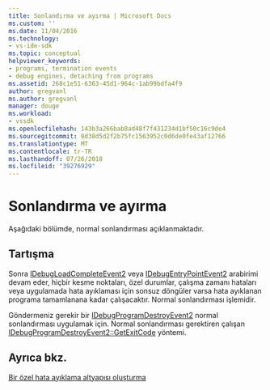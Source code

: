 ```yaml
---
title: Sonlandırma ve ayırma | Microsoft Docs
ms.custom: ''
ms.date: 11/04/2016
ms.technology:
- vs-ide-sdk
ms.topic: conceptual
helpviewer_keywords:
- programs, termination events
- debug engines, detaching from programs
ms.assetid: 268c1e51-6363-45d1-964c-1ab99bdfa4f9
author: gregvanl
ms.author: gregvanl
manager: douge
ms.workload:
- vssdk
ms.openlocfilehash: 143b3a266bab8ad48f7f431234d1bf50c16c9de4
ms.sourcegitcommit: 8d38d5d2f2b75fc1563952c0d6de0fe43af12766
ms.translationtype: MT
ms.contentlocale: tr-TR
ms.lasthandoff: 07/26/2018
ms.locfileid: "39276929"
---
```

# <a name="termination-and-detaching"></a>Sonlandırma ve ayırma
Aşağıdaki bölümde, normal sonlandırması açıklanmaktadır.  
  
## <a name="discussion"></a>Tartışma  
 Sonra [IDebugLoadCompleteEvent2](../../extensibility/debugger/reference/idebugloadcompleteevent2.md) veya [IDebugEntryPointEvent2](../../extensibility/debugger/reference/idebugentrypointevent2.md) arabirimi devam eder, hiçbir kesme noktaları, özel durumlar, çalışma zamanı hataları veya uygulamada hata ayıklaması için sonsuz döngüler varsa hata ayıklanan programa tamamlanana kadar çalışacaktır. Normal sonlandırması işlemidir.  
  
 Göndermeniz gerekir bir [IDebugProgramDestroyEvent2](../../extensibility/debugger/reference/idebugprogramdestroyevent2.md) normal sonlandırması uygulamak için. Normal sonlandırması gerektiren çalışan [IDebugProgramDestroyEvent2::GetExitCode](../../extensibility/debugger/reference/idebugprogramdestroyevent2-getexitcode.md) yöntemi.  
  
## <a name="see-also"></a>Ayrıca bkz.  
 [Bir özel hata ayıklama altyapısı oluşturma](../../extensibility/debugger/creating-a-custom-debug-engine.md)